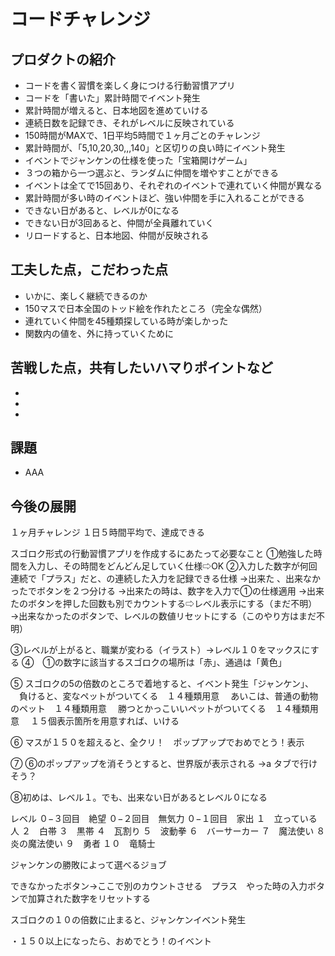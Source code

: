 # コードチャレンジ

## プロダクトの紹介 
- コードを書く習慣を楽しく身につける行動習慣アプリ
- コードを「書いた」累計時間でイベント発生
- 累計時間が増えると、日本地図を進めていける
- 連続日数を記録でき、それがレベルに反映されている
- 150時間がMAXで、1日平均5時間で１ヶ月ごとのチャレンジ
- 累計時間が、「5,10,20,30,,,140」と区切りの良い時にイベント発生
- イベントでジャンケンの仕様を使った「宝箱開けゲーム」
- ３つの箱から一つ選ぶと、ランダムに仲間を増やすことができる
- イベントは全てで15回あり、それぞれのイベントで連れていく仲間が異なる
- 累計時間が多い時のイベントほど、強い仲間を手に入れることができる
- できない日があると、レベルが0になる
- できない日が3回あると、仲間が全員離れていく
- リロードすると、日本地図、仲間が反映される

## 工夫した点，こだわった点
- いかに、楽しく継続できるのか
- 150マスで日本全国のトッド絵を作れたところ（完全な偶然）
- 連れていく仲間を45種類探している時が楽しかった
- 関数内の値を、外に持っていくために

## 苦戦した点，共有したいハマりポイントなど
- 
- 
- 

## 課題
- AAA


## 今後の展開

１ヶ月チャレンジ
１日５時間平均で、達成できる

スゴロク形式の行動習慣アプリを作成するにあたって必要なこと
①勉強した時間を入力し、その時間をどんどん足していく仕様⇨OK
②入力した数字が何回連続で「プラス」だと、の連続した入力を記録できる仕様
→出来た 、出来なかったでボタンを２つ分ける
→出来たの時は、数字を入力で①の仕様適用
→出来たのボタンを押した回数も別でカウントする⇨レベル表示にする（まだ不明）
→出来なかったのボタンで、レベルの数値リセットにする（このやり方はまだ不明）

③レベルが上がると、職業が変わる（イラスト）→レベル１０をマックスにする
④　①の数字に該当するスゴロクの場所は「赤」、通過は「黄色」

⑤  スゴロクの5の倍数のところで着地すると、イベント発生「ジャンケン」、
　負けると、変なペットがついてくる　１４種類用意
　あいこは、普通の動物のペット　１４種類用意
　勝つとかっこいいペットがついてくる　１４種類用意　
１５個表示箇所を用意すれば、いける

⑥ マスが１５０を超えると、全クリ！　ポップアップでおめでとう！表示

⑦ ⑥のポップアップを消そうとすると、世界版が表示される
→a タブで行けそう？

⑧初めは、レベル１。でも、出来ない日があるとレベル０になる

レベル
０−３回目　絶望
０−２回目　無気力
０−１回目　家出
１　立っている人
２　白帯
３　黒帯
４　瓦割り
５　波動拳
６　バーサーカー
７　魔法使い
８　炎の魔法使い
９　勇者
１０　竜騎士

ジャンケンの勝敗によって選べるジョブ




できなかったボタン→ここで別のカウントさせる　プラス　やった時の入力ボタンで加算された数字をリセットする


スゴロクの１０の倍数に止まると、ジャンケンイベント発生

・１５０以上になったら、おめでとう！のイベント

